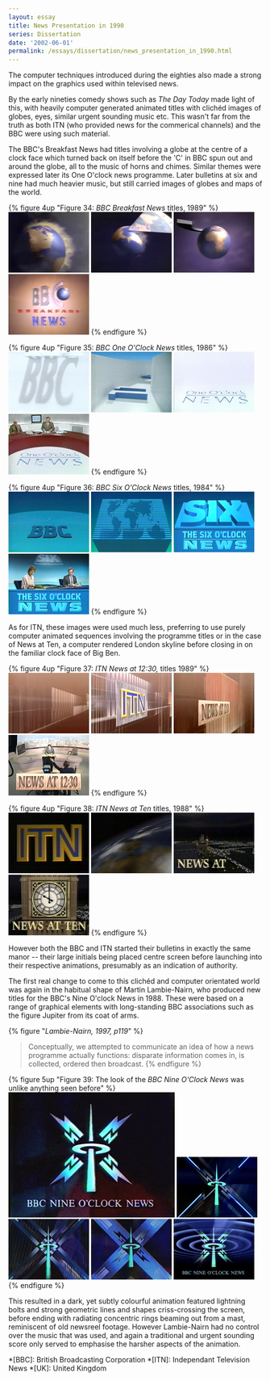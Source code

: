 ```yaml
---
layout: essay
title: News Presentation in 1990
series: Dissertation
date: '2002-06-01'
permalink: /essays/dissertation/news_presentation_in_1990.html
---
```

The computer techniques introduced during the eighties also made a strong impact on the graphics used within televised news.

By the early nineties comedy shows such as <cite>The Day Today</cite> made light of this, with heavily computer generated animated titles with clichéd images of globes, eyes, similar urgent sounding music etc. This wasn't far from the truth as both ITN (who provided news for the commerical channels) and the BBC were using such material.

The BBC's Breakfast News had titles involving a globe at the centre of a clock face which turned back on itself before the 'C' in BBC spun out and around the globe, all to the music of horns and chimes. Similar themes were expressed later its One O'clock news programme. Later bulletins at six and nine had much heavier music, but still carried images of globes and maps of the world.

{% figure 4up "Figure 34: <cite>BBC Breakfast News</cite> titles, 1989" %}
!['BBC Breakfast News' titles, 1989](/assets/images/essays/dissertation/figure-34a.png)
!['BBC Breakfast News' titles, 1989](/assets/images/essays/dissertation/figure-34b.png)
!['BBC Breakfast News' titles, 1989](/assets/images/essays/dissertation/figure-34c.png)
!['BBC Breakfast News' titles, 1989](/assets/images/essays/dissertation/figure-34d.png)
{% endfigure %}

{% figure 4up "Figure 35: <cite>BBC One O'Clock News</cite> titles, 1986" %}
!['BBC One O'Clock News' titles, 1986](/assets/images/essays/dissertation/figure-35a.png)
!['BBC One O'Clock News' titles, 1986](/assets/images/essays/dissertation/figure-35b.png)
!['BBC One O'Clock News' titles, 1986](/assets/images/essays/dissertation/figure-35c.png)
!['BBC One O'Clock News' titles, 1986](/assets/images/essays/dissertation/figure-35d.png)
{% endfigure %}

{% figure 4up "Figure 36: <cite>BBC Six O'Clock News</cite> titles, 1984" %}
!['BBC Six O'Clock News' titles, 1984](/assets/images/essays/dissertation/figure-36a.png)
!['BBC Six O'Clock News' titles, 1984](/assets/images/essays/dissertation/figure-36b.png)
!['BBC Six O'Clock News' titles, 1984](/assets/images/essays/dissertation/figure-36c.png)
!['BBC Six O'Clock News' titles, 1984](/assets/images/essays/dissertation/figure-36d.png)
{% endfigure %}

As for ITN, these images were used much less, preferring to use purely computer animated sequences involving the programme titles or in the case of News at Ten, a computer rendered London skyline before closing in on the familiar clock face of Big Ben.

{% figure 4up "Figure 37: <cite>ITN News at 12:30,</cite> titles 1989" %}
!['ITN News at 12:30' titles, 1989](/assets/images/essays/dissertation/figure-37a.png)
!['ITN News at 12:30' titles, 1989](/assets/images/essays/dissertation/figure-37b.png)
!['ITN News at 12:30' titles, 1989](/assets/images/essays/dissertation/figure-37c.png)
!['ITN News at 12:30' titles, 1989](/assets/images/essays/dissertation/figure-37d.png)
{% endfigure %}

{% figure 4up "Figure 38: <cite>ITN News at Ten</cite> titles, 1988" %}
!['ITN News at Ten' titles, 1988](/assets/images/essays/dissertation/figure-38a.png)
!['ITN News at Ten' titles, 1988](/assets/images/essays/dissertation/figure-38b.png)
!['ITN News at Ten' titles, 1988](/assets/images/essays/dissertation/figure-38c.png)
!['ITN News at Ten' titles, 1988](/assets/images/essays/dissertation/figure-38d.png)
{% endfigure %}

However both the BBC and ITN started their bulletins in exactly the same manor -- their large initials being placed centre screen before launching into their respective animations, presumably as an indication of authority.

The first real change to come to this clichéd and computer orientated world was again in the habitual shape of Martin Lambie-Nairn, who produced new titles for the BBC's Nine O'clock News in 1988. These were based on a range of graphical elements with long-standing BBC associations such as the figure Jupiter from its coat of arms.

{% figure "<cite>Lambie-Nairn, 1997, p119</cite>" %}
> Conceptually, we attempted to communicate an idea of how a news programme actually functions: disparate information comes in, is collected, ordered then broadcast.
{% endfigure %}

{% figure 5up "Figure 39: The look of the <cite>BBC Nine O'Clock News</cite> was unlike anything seen before" %}
!['BBC Nine O'Clock News', 1988](/assets/images/essays/dissertation/figure-39a.png)
!['BBC Nine O'Clock News', 1988](/assets/images/essays/dissertation/figure-39b.png)
!['BBC Nine O'Clock News', 1988](/assets/images/essays/dissertation/figure-39c.png)
!['BBC Nine O'Clock News', 1988](/assets/images/essays/dissertation/figure-39d.png)
!['BBC Nine O'Clock News', 1988](/assets/images/essays/dissertation/figure-39e.png)
{% endfigure %}

This resulted in a dark, yet subtly colourful animation featured lightning bolts and strong geometric lines and shapes criss-crossing the screen, before ending with radiating concentric rings beaming out from a mast, reminiscent of old newsreel footage. However Lambie-Nairn had no control over the music that was used, and again a traditional and urgent sounding score only served to emphasise the harsher aspects of the animation.

*[BBC]: British Broadcasting Corporation
*[ITN]: Independant Television News
*[UK]: United Kingdom
